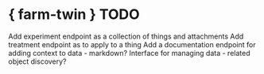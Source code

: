 # { farm-twin } TODO #

Add experiment endpoint as a collection of things and attachments
Add treatment endpoint as to apply to a thing
Add a documentation endpoint for adding context to data - markdown?
Interface for managing data - related object discovery?